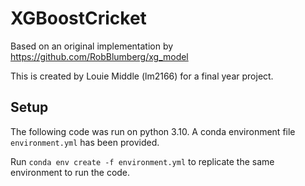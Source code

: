 # XGBoostCricket

Based on an original implementation by https://github.com/RobBlumberg/xg_model

This is created by Louie Middle (lm2166) for a final year project.

## Setup 

The following code was run on python 3.10.
A conda environment file `environment.yml` has been provided.

Run `conda env create -f environment.yml` to replicate the same environment to run the code.
